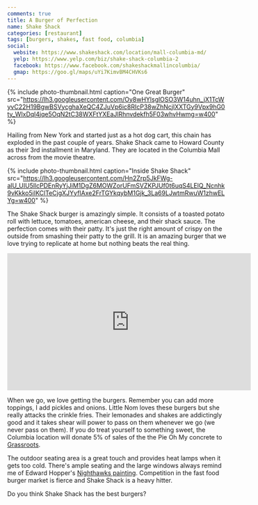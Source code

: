 ```yaml
---
comments: true
title: A Burger of Perfection
name: Shake Shack
categories: [restaurant]
tags: [burgers, shakes, fast food, columbia]
social:
  website: https://www.shakeshack.com/location/mall-columbia-md/
  yelp: https://www.yelp.com/biz/shake-shack-columbia-2
  facebook: https://www.facebook.com/shakeshackmallincolumbia/
  gmap: https://goo.gl/maps/uYi7KimvBM4CHVKs6
---
```


{%
  include photo-thumbnail.html 
  caption="One Great Burger"
  src="https://lh3.googleusercontent.com/Oy8wHYlsglOSO3W14uhn_jX1TcWyvC22H19BgwBSVycghaXeQC4ZJuVp6ic8RIcP38wZhNcjlXXTGy9Vpx9hG0ty_WIxDql4jqe5OqN2tC38WXFtYXEaJlRhnvdekfh5F03whvHwmg=w400"
%}

Hailing from New York and started just as a hot dog cart, this chain has exploded in the past couple of years. Shake Shack came to Howard County as their 3rd installment in Maryland. They are located in the Columbia Mall across from the movie theatre.

<!--more-->

{%
  include photo-thumbnail.html 
  caption="Inside Shake Shack"
  src="https://lh3.googleusercontent.com/Hn2Zrp5JkFWg-alU_UIU5llcPDEnRyYjJiM1DgZ6MOWZorUFmSVZKPJUf0t6uqS4LElQ_Ncnhk9vKkko5iIKClTeCjgXJYyfIAxe2FrTGYkqybM1Gjk_3La69LJwtmRwuW1zhwELYg=w400"
%}

The Shake Shack burger is amazingly simple. It consists of a toasted potato roll with lettuce, tomatoes, american cheese, and their shack sauce. The perfection comes with their patty. It's just the right amount of crispy on the outside from smashing their patty to the grill. It is an amazing burger that we love trying to replicate at home but nothing beats the real thing.

<iframe width="560" height="315" src="https://www.youtube.com/embed/04xuIuTcti0" frameborder="0" allow="accelerometer; autoplay; encrypted-media; gyroscope; picture-in-picture" allowfullscreen></iframe>

When we go, we love getting the burgers. Remember you can add more toppings, I add pickles and onions. Little Nom loves these burgers but she really attacks the crinkle fries. Their lemonades and shakes are addictingly good and it takes shear will power to pass on them whenever we go (we never pass on them). If you do treat yourself to something sweet, the Columbia location will donate 5% of sales of the the Pie Oh My concrete to [Grassroots](http://www.grassrootscrisis.org/).

The outdoor seating area is a great touch and provides heat lamps when it gets too cold. There's ample seating and the large windows always remind me of Edward Hopper's [Nighthawks painting](https://en.wikipedia.org/wiki/Nighthawks_(painting)). Competition in the fast food burger market is fierce and Shake Shack is a heavy hitter.

Do you think Shake Shack has the best burgers?